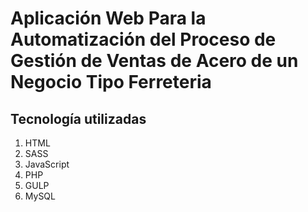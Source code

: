 # Aplicación Web Para la Automatización del Proceso de Gestión de Ventas de Acero de un Negocio Tipo Ferreteria

## Tecnología utilizadas
1. HTML
2. SASS 
3. JavaScript
4. PHP
5. GULP
6. MySQL
